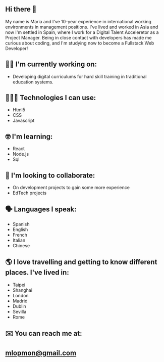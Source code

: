 ## Hi there 👋
My name is Maria and I've 10-year experience in international working environments in management positions. I've lived and worked in Asia and now I'm settled in Spain, where I work for a Digital Talent Acceleretor as a Project Manager. Being in close contact with developers has made me curious about coding, and I'm studying now to become a Fullstack Web Developer!

## 🏋🏼 I'm currently working on: 
- Developing digital curriculums for hard skill training in traditional education systems. 

## 👩🏼‍💻 Technologies I can use: 
- Html5
- CSS
- Javascript

## 🤓 I'm learning: 
- React
- Node.js
- Sql

## 🤝 I'm looking to collaborate:
- On development projects to gain some more experience
- EdTech projects

## 🗣️ Languages I speak:
- Spanish
- English
- French
- Italian
- Chinese

## 🌎 I love travelling and getting to know different places. I've lived in:
- Taipei
- Shanghai
- London
- Madrid
- Dublin
- Sevilla
- Rome

## ✉️ You can reach me at:
## mlopmon@gmail.com
